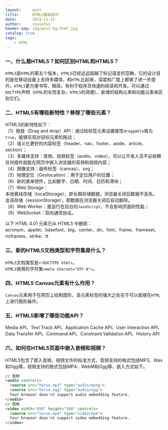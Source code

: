 ```yaml
---
layout:     post
title:      HTML5基础知识
date:       2019-11-15
author:     violetks
header-img: img/post-bg-html.jpg
catalog: true
tags:
    - HTML
---
```


### 一、什么是HTML5？如何区别HTML和HTML5？
`HTML5`是`HTML`的第五个版本，`HTML5`已经远远超越了标记语言的范畴，它的设计目的是在移动设备上支持多媒体，和`HTML`比起来，深度和广度上都做了进一步提升。`HTML5`更方便书写、精简，有利于程序员快速的阅读和开发。可以通过`DOCTYPE`声明（`HTML`的长而复杂，`HTML5`的简便）、新增的结构元素和功能元素来区别它们。

### 二、HTML5有哪些新特性？移除了哪些元素？
HTML5的新特性如下：<br>
（1）拖放（Drag and drop）API：通过给标签元素设置属性`draggable`值为`true`，能够实现对目标元素的拖动；<br>
（2）语义化更好的内容标签（header、nav、footer、aside、article、section）；<br>
（3）多媒体支持：音频、视频标签（audio、video），可以让开发人员不必依赖任何插件就能在网页中嵌入浏览器的音频和视频内容；<br>
（4）图像支持：画布标签（canvas）、svg；<br>
（5）地理定位（Geolocation）：用于定位用户的位置；<br>
（6）新的表单控件，比如数字、日期、时间、日历和滑块；<br>
（7）Web Storage：<br>
本地离线存储（localStorage），即长期存储数据，浏览器关闭后数据不丢失。<br>
会话存储（sessionStorage），即数据在浏览器关闭后自动删除。<br>
（8）Web Worker：是运行在后台的`JavaScript`，不会影响页面的性能；<br>
（9）WebSocket：双向通信协议。<br>

以下 HTML 4.01 元素已从 HTML5 中删除：<br>
acronym、applet、basefont、big、center、dir、font、frame、frameset、noframes、strike、tt

### 三、新的HTML5文档类型和字符集是什么？
`HTML5`文档类型是`<!DOCTYPE html>`。<br>
`HTML5`使用的字符集`<meta charset="UTF-8">`。

### 四、HTML5 Canvas元素有什么作用？
`Canvas`元素用于在网页上绘制图形，该元素标签的强大之处在于可以直接在`HTML`上进行图形操作。<br>

### 五、HTML5新增了哪些功能API？
Media API、Text Track API、Application Cache API、User Interaction API、Data Transfer API、Command API、Constraint Validation API、History API

### 六、如何在HTML5页面中嵌入音频和视频？
HTML5包含了嵌入音频、视频文件的标准方式，音频支持的格式包括MP3、Wav和Ogg等，视频支持的格式包括MP4、WebM和Ogg等，嵌入方式如下。

```html
// 音频
<audio controls>
  <source src="horse.mp3" type="audio/mpeg">
  <source src="horse.ogg" type="audio/ogg">
  Your browser does'nt support audio embedding feature.
</audio>
// 视频
<video width="450" height="340" controls>
  <source src="horse.mp4" type="video/mp4">
  Your browser does'nt support video embedding feature.
</video>
```
